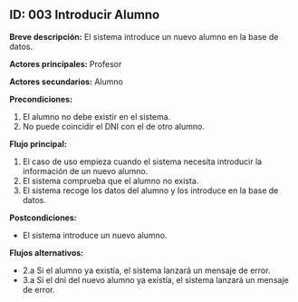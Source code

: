 ## ID: 003 Introducir Alumno

**Breve descripción:** El sistema introduce un nuevo alumno en la base de datos.

**Actores principales:** Profesor

**Actores secundarios:** Alumno

**Precondiciones:**

 1. El alumno no debe existir en el sistema.
 2. No puede coincidir el DNI con el de otro alumno.

**Flujo principal:**

 1. El caso de uso empieza cuando el sistema necesita introducir la información de un nuevo alumno.
 2. El sistema comprueba que el alumno no exista.
 3. El sistema recoge los datos del alumno y los introduce en la base de datos.

**Postcondiciones:**

 - El sistema introduce un nuevo alumno.

**Flujos alternativos:**
- 2.a Si el alumno ya existía, el sistema lanzará un mensaje de error.
- 3.a Si el dni del nuevo alumno ya existía, el sistema lanzará un mensaje de error.
